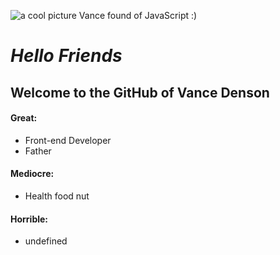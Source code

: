![a cool picture Vance found of JavaScript :\)](https://images.unsplash.com/photo-1593720219276-0b1eacd0aef4?ixlib=rb-1.2.1&ixid=eyJhcHBfaWQiOjEyMDd9&auto=format&fit=crop&w=1343&q=80 "Photo by Ferenc Almasi on Unsplash")

# _Hello Friends_

## Welcome to the GitHub of Vance Denson

#### Great:
* Front-end Developer
* Father
#### Mediocre:
* Health food nut
#### Horrible:
* undefined

<!--
**vance21017/vance21017** is a ✨ _special_ ✨ repository because its `README.md` (this file) appears on your GitHub profile.

Here are some ideas to get you started:

- 🔭 I’m currently working on ...
- 🌱 I’m currently learning ...
- 👯 I’m looking to collaborate on ...
- 🤔 I’m looking for help with ...
- 💬 Ask me about ...
- 📫 How to reach me: ...
- 😄 Pronouns: ...
- ⚡ Fun fact: ...
-->
